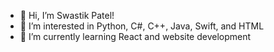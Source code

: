 - 👋 Hi, I’m Swastik Patel! 
- 👀 I’m interested in Python, C#, C++, Java, Swift, and HTML
- 🌱 I’m currently learning React and website development 

<!---
Swastik-Patel1/Swastik-Patel1 is a ✨ special ✨ repository because its `README.md` (this file) appears on your GitHub profile.
You can click the Preview link to take a look at your changes.
💞️ I’m looking to collaborate on ...
- 📫 How to reach me ...
--->

